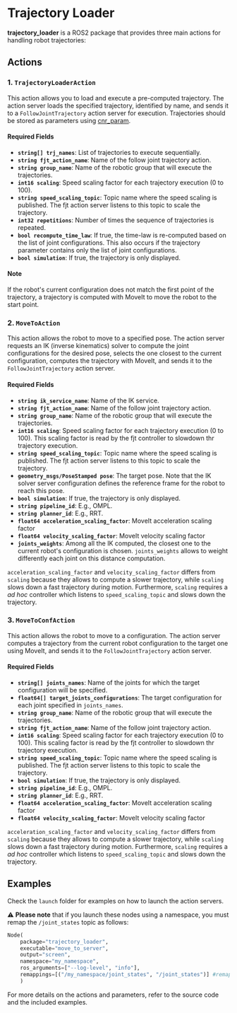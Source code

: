 # Trajectory Loader

**trajectory_loader** is a ROS2 package that provides three main actions for handling robot trajectories:

## Actions

### 1. `TrajectoryLoaderAction`
This action allows you to load and execute a pre-computed trajectory. The action server loads the specified trajectory, identified by name, and sends it to a `FollowJointTrajectory` action server for execution. Trajectories should be stored as parameters using [cnr_param](https://github.com/CNR-STIIMA-IRAS/cnr_param.git).

#### Required Fields
- **`string[] trj_names`**: List of trajectories to execute sequentially.
- **`string fjt_action_name`**: Name of the follow joint trajectory action.
- **`string group_name`**: Name of the robotic group that will execute the trajectories.
- **`int16 scaling`**: Speed scaling factor for each trajectory execution (0 to 100).
- **`string speed_scaling_topic`**: Topic name where the speed scaling is published. The fjt action server listens to this topic to scale the trajectory.
- **`int32 repetitions`**: Number of times the sequence of trajectories is repeated.
- **`bool recompute_time_law`**: If true, the time-law is re-computed based on the list of joint configurations. This also occurs if the trajectory parameter contains only the list of joint configurations.
- **`bool simulation`**: If true, the trajectory is only displayed.

#### Note
If the robot's current configuration does not match the first point of the trajectory, a trajectory is computed with MoveIt to move the robot to the start point.

### 2. `MoveToAction`
This action allows the robot to move to a specified pose. The action server requests an IK (inverse kinematics) solver to compute the joint configurations for the desired pose, selects the one closest to the current configuration, computes the trajectory with MoveIt, and sends it to the `FollowJointTrajectory` action server.

#### Required Fields
- **`string ik_service_name`**: Name of the IK service.
- **`string fjt_action_name`**: Name of the follow joint trajectory action.
- **`string group_name`**: Name of the robotic group that will execute the trajectories.
- **`int16 scaling`**: Speed scaling factor for each trajectory execution (0 to 100). This scaling factor is read by the fjt controller to slowdown thr trajectory execution.
- **`string speed_scaling_topic`**: Topic name where the speed scaling is published. The fjt action server listens to this topic to scale the trajectory.
- **`geometry_msgs/PoseStamped pose`**: The target pose. Note that the IK solver server configuration defines the reference frame for the robot to reach this pose.
- **`bool simulation`**: If true, the trajectory is only displayed.
- **`string pipeline_id`**: E.g., OMPL.
- **`string planner_id`**: E.g., RRT.
- **`float64 acceleration_scaling_factor`**: MoveIt acceleration scaling factor
- **`float64 velocity_scaling_factor`**: MoveIt velocity scaling factor
- **`joints_weights`**: Among all the IK computed, the closest one to the current robot's configuration is chosen. `joints_weights` allows to weight differently each joint on this distance computation.

`acceleration_scaling_factor` and `velocity_scaling_factor` differs from `scaling` because they allows to compute a slower trajectory, while `scaling` slows down a fast trajectory during motion. Furthermore, `scaling` requires a *ad hoc* controller which listens to `speed_scaling_topic` and slows down the trajectory.

### 3. `MoveToConfAction`
This action allows the robot to move to a configuration. The action server computes a trajectory from the current robot configuration to the target one using MoveIt, and sends it to the `FollowJointTrajectory` action server.

#### Required Fields
- **`string[] joints_names`**: Name of the joints for which the target configuration will be specified.
- **`float64[] target_joints_configurations`**: The target configuration for each joint specified in `joints_names`.
- **`string group_name`**: Name of the robotic group that will execute the trajectories.
- **`string fjt_action_name`**: Name of the follow joint trajectory action.
- **`int16 scaling`**: Speed scaling factor for each trajectory execution (0 to 100). This scaling factor is read by the fjt controller to slowdown thr trajectory execution.
- **`string speed_scaling_topic`**: Topic name where the speed scaling is published. The fjt action server listens to this topic to scale the trajectory.
- **`bool simulation`**: If true, the trajectory is only displayed.
- **`string pipeline_id`**: E.g., OMPL.
- **`string planner_id`**: E.g., RRT.
- **`float64 acceleration_scaling_factor`**: MoveIt acceleration scaling factor
- **`float64 velocity_scaling_factor`**: MoveIt velocity scaling factor

`acceleration_scaling_factor` and `velocity_scaling_factor` differs from `scaling` because they allows to compute a slower trajectory, while `scaling` slows down a fast trajectory during motion. Furthermore, `scaling` requires a *ad hoc* controller which listens to `speed_scaling_topic` and slows down the trajectory.

## Examples
Check the `launch` folder for examples on how to launch the action servers.

⚠️ **Please note** that if you launch these nodes using a namespace, you must remap the  `/joint_states` topic as follows:
```py
Node(
    package="trajectory_loader",
    executable="move_to_server",
    output="screen",
    namespace="my_namespace",
    ros_arguments=["--log-level", "info"],
    remappings=[("/my_namespace/joint_states", "/joint_states")] #remapping
    )
```

For more details on the actions and parameters, refer to the source code and the included examples.
